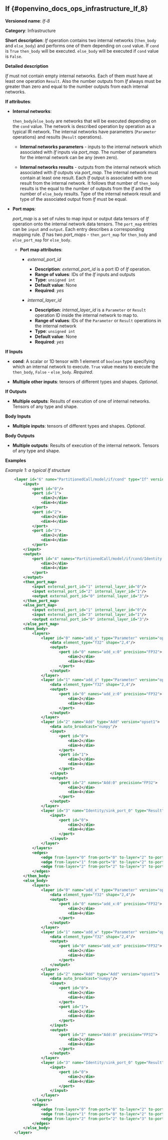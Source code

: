 ## If <a name="If"></a> {#openvino_docs_ops_infrastructure_If_8}

**Versioned name**: *If-8*

**Category**: Infrastructure

**Short description**: *If* operation contains two internal networks (`then_body` and `else_body`) and performs one of them depending on `cond` value. If `cond` is  `True` `then_body` will be executed. `else_body` will be executed if `cond` value is `False`. 

**Detailed description**

*If* must not contain empty internal networks. Each of them must have at least one operation `Result`. Also the number outputs from *If* always must be greater than zero and equal to the number outputs from each internal networks.

**If attributes**:

* **Internal networks**:

    `then_body`/`else_body` are networks that will be executed depending on the `cond` value. The network is described operation by operation as a typical IR network. The internal networks have parameters (`Parameter` operations) and results (`Result` operations).
    
    * **Internal networks parameters** - inputs to the internal network which associated with *If* inputs via *port_map*. The number of parameters for the internal network can be any (even zero).
    
    * **Internal networks results** - outputs from the internal network which associated with *If* outputs via *port_map*. The internal network must contain at least one result. Each *If* output is associated with one result from the internal network. It follows that number of `then_body` results is the equal to the number of outputs from the *If* and the number of `else_body` results. Type of the internal network result and type of the associated output from *If* must be equal.
    

* **Port maps**:
    
    *port_map* is a set of rules to map input or output data tensors of *If* operation onto the internal network data tensors. The `port_map` entries can be `input` and `output`. Each entry describes a corresponding mapping rule. *If* has two *port_maps* - `then_port_map` for `then_body` and `else_port_map` for `else_body`.

    * **Port map attributes**:

        * *external_port_id*
            * **Description**: *external_port_id* is a port ID of *If* operation.
            * **Range of values**: IDs of the *If* inputs and outputs
            * **Type**: `unsigned int`
            * **Default value**: None
            * **Required**: *yes*

        * *internal_layer_id*

            * **Description**: *internal_layer_id* is a `Parameter` or `Result` operation ID inside the internal network to map to.
            * **Range of values**: IDs of the `Parameter` or `Result` operations in the internal network 
            * **Type**: `unsigned int`
            * **Default value**: None
            * **Required**: *yes*

**If Inputs**


* **cond**: A scalar or 1D tensor with 1 element of `boolean` type specifying which an internal network  to execute. `True` value means to execute the `then_body`, `False` - `else_body`. *Required*.

* **Multiple other inputs**: tensors of different types and shapes. *Optional*.

**If Outputs**

* **Multiple outputs**: Results of execution of one of internal networks. Tensors of any type and shape.


**Body Inputs**

* **Multiple inputs**: tensors of different types and shapes. *Optional*.


**Body Outputs**

* **Multiple outputs**: Results of execution of the internal network. Tensors of any type and shape.


**Examples**

*Example 1: a typical If structure*
```xml
    <layer id="6" name="PartitionedCall/model/if/cond" type="If" version="opset7">
        <input>
            <port id="0"/>
            <port id="1">
                <dim>2</dim>
                <dim>4</dim>
            </port>
            <port id="2">
                <dim>2</dim>
                <dim>4</dim>
            </port>
            <port id="3">
                <dim>2</dim>
                <dim>4</dim>
            </port>
        </input>
        <output>
            <port id="4" names="PartitionedCall/model/if/cond/Identity:0,PartitionedCall/model/if/cond:0" precision="FP32">
                <dim>2</dim>
                <dim>4</dim>
            </port>
        </output>
        <then_port_map>
            <input external_port_id="1" internal_layer_id="0"/>
            <input external_port_id="2" internal_layer_id="1"/>
            <output external_port_id="0" internal_layer_id="3"/>
        </then_port_map>
        <else_port_map>
            <input external_port_id="1" internal_layer_id="0"/>
            <input external_port_id="3" internal_layer_id="1"/>
            <output external_port_id="0" internal_layer_id="3"/>
        </else_port_map>
        <then_body>
            <layers>
                <layer id="0" name="add_x" type="Parameter" version="opset1">
                    <data element_type="f32" shape="2,4"/>
                    <output>
                        <port id="0" names="add_x:0" precision="FP32">
                            <dim>2</dim>
                            <dim>4</dim>
                        </port>
                    </output>
                </layer>
                <layer id="1" name="add_z" type="Parameter" version="opset1">
                    <data element_type="f32" shape="2,4"/>
                    <output>
                        <port id="0" names="add_z:0" precision="FP32">
                            <dim>2</dim>
                            <dim>4</dim>
                        </port>
                    </output>
                </layer>
                <layer id="2" name="Add" type="Add" version="opset1">
                    <data auto_broadcast="numpy"/>
                    <input>
                        <port id="0">
                            <dim>2</dim>
                            <dim>4</dim>
                        </port>
                        <port id="1">
                            <dim>2</dim>
                            <dim>4</dim>
                        </port>
                    </input>
                    <output>
                        <port id="2" names="Add:0" precision="FP32">
                            <dim>2</dim>
                            <dim>4</dim>
                        </port>
                    </output>
                </layer>
                <layer id="3" name="Identity/sink_port_0" type="Result" version="opset1">
                    <input>
                        <port id="0">
                            <dim>2</dim>
                            <dim>4</dim>
                        </port>
                    </input>
                </layer>
            </layers>
            <edges>
                <edge from-layer="0" from-port="0" to-layer="2" to-port="0"/>
                <edge from-layer="1" from-port="0" to-layer="2" to-port="1"/>
                <edge from-layer="2" from-port="2" to-layer="3" to-port="0"/>
            </edges>
        </then_body>
        <else_body>
            <layers>
                <layer id="0" name="add_x" type="Parameter" version="opset1">
                    <data element_type="f32" shape="2,4"/>
                    <output>
                        <port id="0" names="add_x:0" precision="FP32">
                            <dim>2</dim>
                            <dim>4</dim>
                        </port>
                    </output>
                </layer>
                <layer id="1" name="add_w" type="Parameter" version="opset1">
                    <data element_type="f32" shape="2,4"/>
                    <output>
                        <port id="0" names="add_w:0" precision="FP32">
                            <dim>2</dim>
                            <dim>4</dim>
                        </port>
                    </output>
                </layer>
                <layer id="2" name="Add" type="Add" version="opset1">
                    <data auto_broadcast="numpy"/>
                    <input>
                        <port id="0">
                            <dim>2</dim>
                            <dim>4</dim>
                        </port>
                        <port id="1">
                            <dim>2</dim>
                            <dim>4</dim>
                        </port>
                    </input>
                    <output>
                        <port id="2" names="Add:0" precision="FP32">
                            <dim>2</dim>
                            <dim>4</dim>
                        </port>
                    </output>
                </layer>
                <layer id="3" name="Identity/sink_port_0" type="Result" version="opset1">
                    <input>
                        <port id="0">
                            <dim>2</dim>
                            <dim>4</dim>
                        </port>
                    </input>
                </layer>
            </layers>
            <edges>
                <edge from-layer="0" from-port="0" to-layer="2" to-port="0"/>
                <edge from-layer="1" from-port="0" to-layer="2" to-port="1"/>
                <edge from-layer="2" from-port="2" to-layer="3" to-port="0"/>
            </edges>
        </else_body>
    </layer>
```
